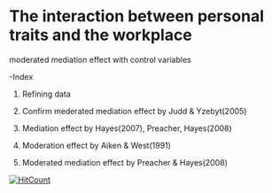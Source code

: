 # The interaction between personal traits and the workplace

moderated mediation effect with control variables

-Index

1. Refining data

2. Confirm mederated mediation effect by Judd & Yzebyt(2005)

3. Mediation effect by Hayes(2007), Preacher, Hayes(2008)

4. Moderation effect by Aiken & West(1991)

5. Moderated mediation effect by Preacher & Hayes(2008)


[![HitCount](http://hits.dwyl.com/Toribam/Rscript-mod_med.svg)](http://hits.dwyl.com/Toribam/Rscript-mod_med)
